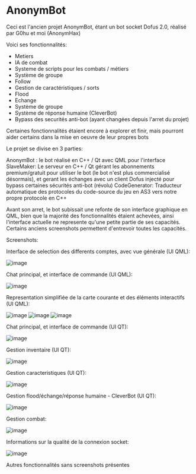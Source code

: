 # AnonymBot

Ceci est l'ancien projet AnonymBot, étant un bot socket Dofus 2.0, réalisé par G0hu et moi (AnonymHax)

Voici ses fonctionnalités:

- Metiers
- IA de combat
- Systeme de scripts pour les combats / métiers
- Système de groupe 
- Follow
- Gestion de caractéristiques / sorts
- Flood
- Echange
- Système de groupe
- Système de réponse humaine (CleverBot)
- Bypass des securités anti-bot (ayant changées depuis l'arret du projet)

Certaines fonctionnalités étaient encore à explorer et finir, mais pourront aider certains dans la mise en oeuvre de leur propres bots

Le projet se divise en 3 parties:

AnonymBot : le bot réalisé en C++ / Qt avec QML pour l'interface
SlaveMaker: Le serveur en C++ / Qt gérant les abonnements premium/gratuit pour utiliser le bot (le bot n'est plus commercialisé désormais), et gerant les échanges avec un client Dofus injecté pour bypass certaines sécurités anti-bot (révolu)
CodeGenerator: Traducteur automatique des protocoles du code-source du jeu en AS3 vers notre propre protocole en C++

Avant son arret, le bot subissait une refonte de son interface graphique en QML, bien que la majorité des fonctionnalités étaient achevées, ainsi l'interface actuelle ne represente qu'une petite partie de ses capacités. Certains anciens screenshots permettent d'entrevoir toutes les capacités.

Screenshots:
 
Interface de selection des differents comptes, avec vue générale (UI QML):
 
![image](https://github.com/AnonymHax/AnonymBot/blob/master/screenshots/screen2.png?raw=true)

Chat principal, et interface de commande (UI QML):

![image](https://github.com/AnonymHax/AnonymBot/blob/master/screenshots/screen3.png?raw=true)

Representation simplifiée de la carte courante et des éléments interactifs (UI QML):

![image](https://github.com/AnonymHax/AnonymBot/blob/master/screenshots/screen4.png?raw=true)
![image](https://github.com/AnonymHax/AnonymBot/blob/master/screenshots/screen5.png?raw=true)
![image](https://github.com/AnonymHax/AnonymBot/blob/master/screenshots/screen6.png?raw=true)

Chat principal, et interface de commande (UI QT): 

![image](https://github.com/AnonymHax/AnonymBot/blob/master/screenshots/screen7.png?raw=true)

Gestion inventaire (UI QT):

![image](https://github.com/AnonymHax/AnonymBot/blob/master/screenshots/screen8.png?raw=true)

Gestion caracteristiques (UI QT):

![image](https://github.com/AnonymHax/AnonymBot/blob/master/screenshots/screen9.png?raw=true)

Gestion flood/échange/réponse humaine - CleverBot (UI QT):

![image](https://github.com/AnonymHax/AnonymBot/blob/master/screenshots/screen10.png?raw=true)

Gestion combat:

![image](https://github.com/AnonymHax/AnonymBot/blob/master/screenshots/screen11.png?raw=true)

Informations sur la qualité de la connexion socket:

![image](https://github.com/AnonymHax/AnonymBot/blob/master/screenshots/screen12.png?raw=true)


Autres fonctionnalités sans screenshots présentes



